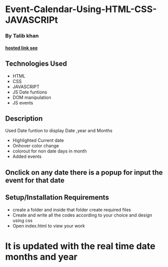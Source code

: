# Event-Calendar-Using-HTML-CSS-JAVASCRIPt

### By Talib khan

#### [hosted link see](   )

## Technologies Used

* HTML
* CSS
* JAVASCRIPT
* JS Date funtions
* DOM manipulation
* JS events

## Description
Used Date funtion to display Date ,year  and Months
* Highlighted Current date
* Onhover color change
* colorout for non date days in month
* Added events
## Onclick on any date there is a popup for input the event for that date

## Setup/Installation Requirements

* create a folder and inside that folder create required files
* Create and write all the codes according to your choice and design using css
* Open index.html to view your work

# It is updated with the real time date months and year

